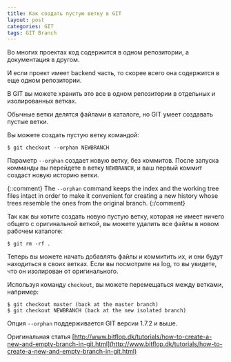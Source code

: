 ```yaml
---
title: Как создать пустую ветку в GIT
layout: post
categories: GIT
tags: GIT Branch
---
```


Во многих проектах код содержится в одном репозитории, а документация в другом.

И если проект имеет backend часть, то скорее всего она содержится в еще одном репозитории.

В GIT вы можете хранить это все в одном репозитории в отдельных и изолированных ветках.

Обычные ветки делятся файлами в каталоге, но GIT умеет создавать пустые ветки.

Вы можете создать пустую ветку командой:

```
$ git checkout --orphan NEWBRANCH
```

Параметр `--orphan` создает новую ветку, без коммитов. После запуска комманды вы
перейдете в ветку `NEWBRANCH`, и ваш первый коммит создаст новую историю ветки.

{::comment}
The `--orphan` command keeps the index and the working tree files intact in order
to make it convenient for creating a new history whose trees resemble
the ones from the original branch.
{:/comment}

Так как вы хотите создать новую пустую ветку, которая не имеет ничего общего с оригинальной
веткой, вы можете удалить все файлы в новом рабочем каталоге:

```
$ git rm -rf .
```

Теперь вы можете начать добавлять файлы и коммитить их, и они будут находиться в своих ветках.
Если вы посмотрите на log, то вы увидете, что он изолирован от оригинального.

Используя команду `checkout`, вы можете перемещаться между ветками, например:

```
$ git checkout master (back at the master branch)
$ git checkout NEWBRANCH (back at the new isolated branch)
```

Опция `--orphan` поддерживается GIT версии 1.7.2 и выше.

Оригинальная статья [http://www.bitflop.dk/tutorials/how-to-create-a-new-and-empty-branch-in-git.html](http://www.bitflop.dk/tutorials/how-to-create-a-new-and-empty-branch-in-git.html)
